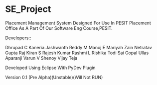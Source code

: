 SE_Project
==========

Placement Management System Designed For Use In PESIT Placement Office
As A Part Of Our Software Eng Course,PESIT.

Developers::
 
Dhrupad C Kaneria
Jashwanth Reddy M
Manoj E
Mariyah Zain
Netratav Gupta
Raj Kiran S
Rajesh Kumar
Rashmi L
Rishika Todi
Sai Gopal
Ullas Aparanji
Varun V Shenoy
Vijay Teja

Developed Using Eclipse With PyDev Plugin

Version 0.1 (Pre Alpha)(Unstable)(Will Not RUN)